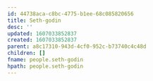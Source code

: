 ```yaml
---
id: 44738aca-c8bc-4775-b1ee-68c085820656
title: Seth-godin
desc: ''
updated: 1607033852837
created: 1607033852837
parent: a8c17310-943d-4cf0-952c-b73740c4c48d
children: []
fname: people.seth-godin
hpath: people.seth-godin
---
```



